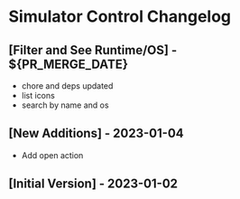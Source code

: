 # Simulator Control Changelog

## [Filter and See Runtime/OS] - ${PR_MERGE_DATE}

- chore and deps updated
- list icons
- search by name and os

## [New Additions] - 2023-01-04

- Add open action

## [Initial Version] - 2023-01-02
